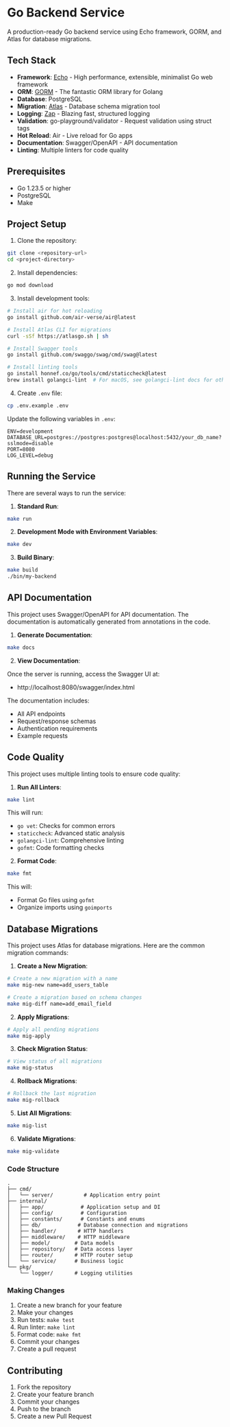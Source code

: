# Go Backend Service

A production-ready Go backend service using Echo framework, GORM, and Atlas for database migrations.

## Tech Stack

- **Framework**: [Echo](https://echo.labstack.com/) - High performance, extensible, minimalist Go web framework
- **ORM**: [GORM](https://gorm.io/) - The fantastic ORM library for Golang
- **Database**: PostgreSQL
- **Migration**: [Atlas](https://atlasgo.io/) - Database schema migration tool
- **Logging**: [Zap](https://github.com/uber-go/zap) - Blazing fast, structured logging
- **Validation**: go-playground/validator - Request validation using struct tags
- **Hot Reload**: Air - Live reload for Go apps
- **Documentation**: Swagger/OpenAPI - API documentation
- **Linting**: Multiple linters for code quality

## Prerequisites

- Go 1.23.5 or higher
- PostgreSQL
- Make

## Project Setup

1. Clone the repository:

```bash
git clone <repository-url>
cd <project-directory>
```

2. Install dependencies:

```bash
go mod download
```

3. Install development tools:

```bash
# Install air for hot reloading
go install github.com/air-verse/air@latest

# Install Atlas CLI for migrations
curl -sSf https://atlasgo.sh | sh

# Install Swagger tools
go install github.com/swaggo/swag/cmd/swag@latest

# Install linting tools
go install honnef.co/go/tools/cmd/staticcheck@latest
brew install golangci-lint  # For macOS, see golangci-lint docs for other OS
```

4. Create `.env` file:

```bash
cp .env.example .env
```

Update the following variables in `.env`:

```env
ENV=development
DATABASE_URL=postgres://postgres:postgres@localhost:5432/your_db_name?sslmode=disable
PORT=8080
LOG_LEVEL=debug
```

## Running the Service

There are several ways to run the service:

1. **Standard Run**:

```bash
make run
```

2. **Development Mode with Environment Variables**:

```bash
make dev
```

3. **Build Binary**:

```bash
make build
./bin/my-backend
```

## API Documentation

This project uses Swagger/OpenAPI for API documentation. The documentation is automatically generated from annotations in the code.

1. **Generate Documentation**:

```bash
make docs
```

2. **View Documentation**:

Once the server is running, access the Swagger UI at:

- http://localhost:8080/swagger/index.html

The documentation includes:

- All API endpoints
- Request/response schemas
- Authentication requirements
- Example requests

## Code Quality

This project uses multiple linting tools to ensure code quality:

1. **Run All Linters**:

```bash
make lint
```

This will run:

- `go vet`: Checks for common errors
- `staticcheck`: Advanced static analysis
- `golangci-lint`: Comprehensive linting
- `gofmt`: Code formatting checks

2. **Format Code**:

```bash
make fmt
```

This will:

- Format Go files using `gofmt`
- Organize imports using `goimports`

## Database Migrations

This project uses Atlas for database migrations. Here are the common migration commands:

1. **Create a New Migration**:

```bash
# Create a new migration with a name
make mig-new name=add_users_table

# Create a migration based on schema changes
make mig-diff name=add_email_field
```

2. **Apply Migrations**:

```bash
# Apply all pending migrations
make mig-apply
```

3. **Check Migration Status**:

```bash
# View status of all migrations
make mig-status
```

4. **Rollback Migrations**:

```bash
# Rollback the last migration
make mig-rollback
```

5. **List All Migrations**:

```bash
make mig-list
```

6. **Validate Migrations**:

```bash
make mig-validate
```

### Code Structure

```
.
├── cmd/
│   └── server/          # Application entry point
├── internal/
│   ├── app/            # Application setup and DI
│   ├── config/         # Configuration
│   ├── constants/      # Constants and enums
│   ├── db/            # Database connection and migrations
│   ├── handler/       # HTTP handlers
│   ├── middleware/    # HTTP middleware
│   ├── model/        # Data models
│   ├── repository/   # Data access layer
│   ├── router/       # HTTP router setup
│   └── service/      # Business logic
└── pkg/
    └── logger/       # Logging utilities
```

### Making Changes

1. Create a new branch for your feature
2. Make your changes
3. Run tests: `make test`
4. Run linter: `make lint`
5. Format code: `make fmt`
6. Commit your changes
7. Create a pull request

## Contributing

1. Fork the repository
2. Create your feature branch
3. Commit your changes
4. Push to the branch
5. Create a new Pull Request
